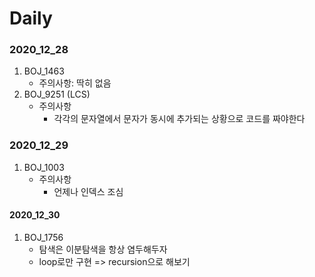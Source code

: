 # Daily



### 2020_12_28

1. BOJ_1463
   - 주의사항: 딱히 없음
2. BOJ_9251 (LCS)
   - 주의사항
     - 각각의 문자열에서 문자가 동시에 추가되는 상황으로 코드를 짜야한다



### 2020_12_29

1. BOJ_1003
   - 주의사항
     - 언제나 인덱스 조심



#### 2020_12_30

1. BOJ_1756
   - 탐색은 이분탐색을 항상 염두해두자
   - loop로만 구현 => recursion으로 해보기